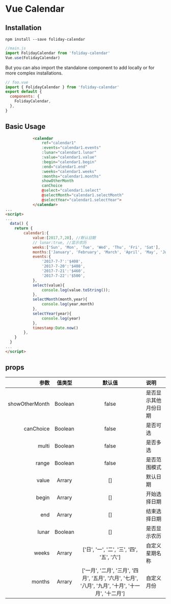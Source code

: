 # Vue Calendar

<!-- > A calendar components for Vue.js.

![](http://ww1.sinaimg.cn/large/823603acgy1fh120p4bigg20b50c1wq4.gif) -->

## Installation
```
npm install --save foliday-calendar
```

```js
//main.js
import FolidayCalendar from 'foliday-calendar'
Vue.use(FolidayCalendar)
```

But you can also import the standalone component to add locally or for more complex installations.

```js
// foo.vue
import { FolidayCalendar } from 'foliday-calendar'
export default {
  components: {
    FolidayCalendar,
  },
}
```

## Basic Usage

```html
            <calendar
                ref="calendar1"
                :events="calendar1.events" 
                :lunar="calendar1.lunar" 
                :value="calendar1.value" 
                :begin="calendar1.begin" 
                :end="calendar1.end" 
                :weeks="calendar1.weeks" 
                :months="calendar1.months" 
                showOtherMonth
                canChoice
                @select="calendar1.select"
                @selectMonth="calendar1.selectMonth"
                @selectYear="calendar1.selectYear">  
            </calendar>
...
<script>
...
  data() {
    return {
        calendar1:{
            value:[2017,7,20], //默认日期
            // lunar:true, //显示农历
            weeks:['Sun', 'Mon', 'Tue', 'Wed', 'Thu', 'Fri', 'Sat'],
            months:['January', 'February', 'March', 'April', 'May', 'June', 'July', 'August', 'September', 'October', 'November', 'December'],
            events:{
                '2017-7-7':'$408',
                '2017-7-20':'$408',
                '2017-7-21':'$460',
                '2017-7-22':'$500',
            },
            select(value){
                console.log(value.toString());
            },
            selectMonth(month,year){
                console.log(year,month)
            },
            selectYear(year){
                console.log(year)
            },
            timestamp:Date.now()
        },
    }
  }
...
</script>
```

## props
参数|值类型|默认值|说明
--:|:--:|:--:|:--
showOtherMonth|Boolean|false|是否显示其他月份日期
canChoice|Boolean|false|是否可选
multi|Boolean|false|是否多选
range|Boolean|false|是否范围模式
value|Arrary|[]|默认日期
begin|Arrary|[]|开始选择日期
end|Arrary|[]|结束选择日期
lunar|Boolean|[]|是否显示农历
weeks|Arrary|['日', '一', '二', '三', '四', '五', '六']|自定义星期名称
months|Arrary|['一月', '二月', '三月', '四月', '五月', '六月', '七月', '八月', '九月', '十月', '十一月', '十二月']|自定义月份

